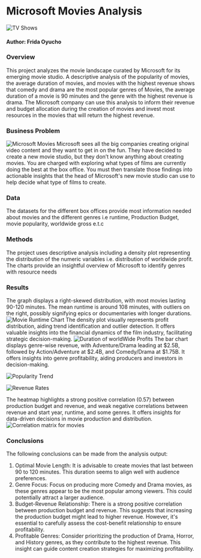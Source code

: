 # Microsoft Movies Analysis
![TV Shows](https://github.com/FridaOyucho/Microsoft-Analysis/assets/63707906/50bcd16a-ef71-4967-91d8-2a32ae3e3afe)

#### Author: Frida Oyucho
### Overview
This project analyzes the movie landscape curated by Microsoft for its emerging movie studio. A descriptive analysis of the popularity of movies, the average duration of movies, 
and movies with the highest revenue shows that comedy and drama are the most popular genres of Movies, the average duration of a movie is 90 minutes and the genre with the highest 
revenue is drama. The Microsoft company can use this analysis to inform their revenue and budget allocation during the creation of movies and invest most resources in the movies that 
will return the highest revenue.

### Business Problem
![Microsoft Movies](https://github.com/FridaOyucho/Microsoft-Analysis/assets/63707906/c08e0e7a-6148-4342-826b-531de20f5090)
Microsoft sees all the big companies creating original video content and they want to get in on the fun. They have decided to create a new movie studio, but they don’t know 
anything about creating movies. You are charged with exploring what types of films are currently doing the best at the box office. You must then translate those findings into 
actionable insights that the head of Microsoft's new movie studio can use to help decide what type of films to create.

### Data
The datasets for the different box offices provide most information needed about movies and the different genres i.e runtime, Production Budget, movie popularity, worldwide 
gross e.t.c  

### Methods
The project uses descriptive analysis including a density plot representing the distribution of the numeric variables i.e. distribution of worldwide profit. The charts provide 
an insightful overview of Microsoft to identify genres with resource needs

 ### Results
 The graph displays a right-skewed distribution, with most movies lasting 90-120 minutes. The mean runtime is around 108 minutes, with outliers on the right, possibly signifying 
 epics or documentaries with longer durations.
 ![Movie Runtime Chart](https://github.com/FridaOyucho/Microsoft-Analysis/assets/63707906/066481c8-125b-4be4-b43c-51ecc656cea6)
The density plot visually represents profit distribution, aiding trend identification and outlier detection. It offers valuable insights into the financial dynamics of the film 
industry, facilitating strategic decision-making.
![Duration of worldWide Profits](https://github.com/FridaOyucho/Microsoft-Analysis/assets/63707906/440e91a1-2681-41fb-ad07-624119c7e847)
The bar chart displays genre-wise revenue, with Adventure/Drama leading at $2.5B, followed by Action/Adventure at $2.4B, and Comedy/Drama at $1.75B. It offers insights into 
genre profitability, aiding producers and investors in decision-making.

![Popularity Trend](https://github.com/FridaOyucho/Microsoft-Analysis/assets/63707906/ea05ff76-5867-4466-9414-4c63409b009e)


![Revenue Rates](https://github.com/FridaOyucho/Microsoft-Analysis/assets/63707906/62427fc1-e75c-4d9c-9c55-fff4a42a4c42)

The heatmap highlights a strong positive correlation (0.57) between production budget and revenue, and weak negative correlations between revenue and start year, runtime, 
and some genres. It offers insights for data-driven decisions in movie production and distribution.
![Correlation matrix for movies](https://github.com/FridaOyucho/Microsoft-Analysis/assets/63707906/41373389-4120-464c-afde-e8611798a332)

### Conclusions
The following conclusions can be made from the analysis output:
1. Optimal Movie Length: It is advisable to create movies that last between 90 to 120 minutes.
   This duration seems to align well with audience preferences.
2. Genre Focus: Focus on producing more Comedy and Drama movies, as these genres appear to be the most popular among viewers.
 This could potentially attract a larger audience.
3. Budget-Revenue Relationship: There is a strong positive correlation between production budget and revenue. This suggests that increasing the production budget might lead to higher revenue. However,
   it's essential to carefully assess the cost-benefit relationship to ensure profitability.
4. Profitable Genres: Consider prioritizing the production of Drama, Horror, and History genres, as they contribute to the highest revenue.
 This insight can guide content creation strategies for maximizing profitability.


 
